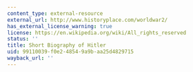 ```yaml
---
content_type: external-resource
external_url: http://www.historyplace.com/worldwar2/
has_external_license_warning: true
license: https://en.wikipedia.org/wiki/All_rights_reserved
status: ''
title: Short Biography of Hitler
uid: 99110039-f0e2-4854-9a9b-aa25d4829715
wayback_url: ''
---
```

